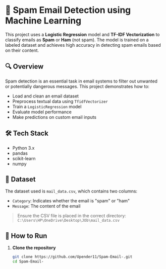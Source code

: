 # 📧 Spam Email Detection using Machine Learning

This project uses a **Logistic Regression** model and **TF-IDF Vectorization** to classify emails as **Spam** or **Ham** (not spam). The model is trained on a labeled dataset and achieves high accuracy in detecting spam emails based on their content.

## 🔍 Overview

Spam detection is an essential task in email systems to filter out unwanted or potentially dangerous messages. This project demonstrates how to:

- Load and clean an email dataset
- Preprocess textual data using `TfidfVectorizer`
- Train a `LogisticRegression` model
- Evaluate model performance
- Make predictions on custom email inputs

## 🛠️ Tech Stack

- Python 3.x
- pandas
- scikit-learn
- numpy

## 📁 Dataset

The dataset used is `mail_data.csv`, which contains two columns:
- `Category`: Indicates whether the email is "spam" or "ham"
- `Message`: The content of the email

> Ensure the CSV file is placed in the correct directory:  
`C:\Users\HP\OneDrive\Desktop\JOb\mail_data.csv`

## 🚀 How to Run

1. **Clone the repository**  
   ```bash
   git clone https://github.com/Upender11/Spam-Email-.git
   cd Spam-Email-
